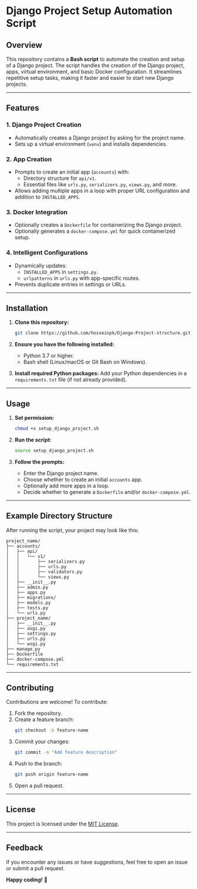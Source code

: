 
# Django Project Setup Automation Script

## Overview

This repository contains a **Bash script** to automate the creation and setup of a Django project. The script handles the creation of the Django project, apps, virtual environment, and basic Docker configuration. It streamlines repetitive setup tasks, making it faster and easier to start new Django projects.

---

## Features

### **1. Django Project Creation**
- Automatically creates a Django project by asking for the project name.
- Sets up a virtual environment (`venv`) and installs dependencies.

### **2. App Creation**
- Prompts to create an initial app (`accounts`) with:
  - Directory structure for `api/v1`.
  - Essential files like `urls.py`, `serializers.py`, `views.py`, and more.
- Allows adding multiple apps in a loop with proper URL configuration and addition to `INSTALLED_APPS`.

### **3. Docker Integration**
- Optionally creates a `Dockerfile` for containerizing the Django project.
- Optionally generates a `docker-compose.yml` for quick containerized setup.

### **4. Intelligent Configurations**
- Dynamically updates:
  - `INSTALLED_APPS` in `settings.py`.
  - `urlpatterns` in `urls.py` with app-specific routes.
- Prevents duplicate entries in settings or URLs.

---

## Installation

1. **Clone this repository:**
   ```bash
   git clone https://github.com/hosseinpk/Django-Project-structure.git
   ```

2. **Ensure you have the following installed:**
   - Python 3.7 or higher.
   - Bash shell (Linux/macOS or Git Bash on Windows).

3. **Install required Python packages:**
   Add your Python dependencies in a `requirements.txt` file (if not already provided).

---

## Usage
1. **Set permission:**
   ```bash
   chmod +x setup_django_project.sh

2. **Run the script:**
   ```bash
   source setup_django_project.sh
   ```

2. **Follow the prompts:**
   - Enter the Django project name.
   - Choose whether to create an initial `accounts` app.
   - Optionally add more apps in a loop.
   - Decide whether to generate a `Dockerfile` and/or `docker-compose.yml`.

---


## Example Directory Structure

After running the script, your project may look like this:

```
project_name/
├── accounts/
│   ├── api/
│   │   └── v1/
│   │       ├── serializers.py
│   │       ├── urls.py
│   │       ├── validators.py
│   │       └── views.py
│   ├── __init__.py
│   ├── admin.py
│   ├── apps.py
│   ├── migrations/
│   ├── models.py
│   ├── tests.py
│   └── urls.py
├── project_name/
│   ├── __init__.py
│   ├── asgi.py
│   ├── settings.py
│   ├── urls.py
│   └── wsgi.py
├── manage.py
├── Dockerfile
├── docker-compose.yml
└── requirements.txt
```

---

## Contributing

Contributions are welcome! To contribute:
1. Fork the repository.
2. Create a feature branch:
   ```bash
   git checkout -b feature-name
   ```
3. Commit your changes:
   ```bash
   git commit -m "Add feature description"
   ```
4. Push to the branch:
   ```bash
   git push origin feature-name
   ```
5. Open a pull request.

---

## License

This project is licensed under the [MIT License](LICENSE).

---

## Feedback

If you encounter any issues or have suggestions, feel free to open an issue or submit a pull request.

**Happy coding!** 🚀
